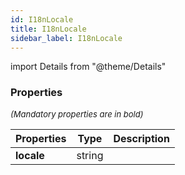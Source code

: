 ```yaml
---
id: I18nLocale
title: I18nLocale
sidebar_label: I18nLocale
---
```


import Details from "@theme/Details"




### Properties

<font size="2"><i>(Mandatory properties are in bold)</i></font>

| Properties | Type | Description |
| --------- | ---- | ----------- |
| **locale** | string |  |


